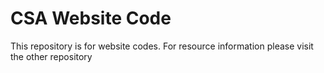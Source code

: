 # CSA Website Code

This repository is for website codes. For resource information please visit the other repository
